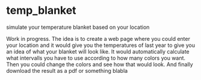 # temp_blanket
simulate your temperature blanket based on your location

Work in progress. The idea is to create a web page where you could enter your location and it would give you the temperatures of last year to give you an idea of what your blanket will look like. It would automatically calculate what intervalls you have to use according to how many colors you want. Then you could change the colors and see how that would look. And finally download the result as a pdf or something
blabla